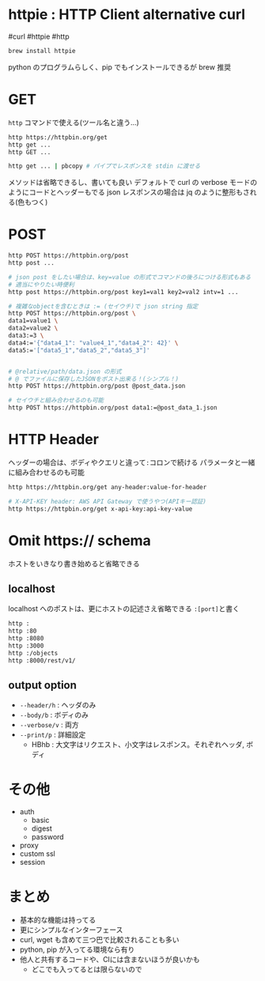 # httpie : HTTP Client alternative curl

#curl #httpie #http

```sh
brew install httpie
```

python のプログラムらしく、pip でもインストールできるが brew 推奨

# GET

`http` コマンドで使える(ツール名と違う...)

```sh
http https://httpbin.org/get
http get ...
http GET ...

http get ... | pbcopy # パイプでレスポンスを stdin に渡せる
```

メソッドは省略できるし、書いても良い
デフォルトで curl の verbose モードのようにコードとヘッダーもでる
json レスポンスの場合は jq のように整形もされる(色もつく)


# POST

```sh
http POST https://httpbin.org/post
http post ... 

# json post をしたい場合は、key=value の形式でコマンドの後ろにつける形式もある
# 適当にやりたい時便利
http post https://httpbin.org/post key1=val1 key2=val2 intv=1 ...

# 複雑なobjectを含むときは := (セイウチ)で json string 指定
http POST https://httpbin.org/post \
data1=value1 \
data2=value2 \
data3:=3 \
data4:='{"data4_1": "value4_1","data4_2": 42}' \
data5:='["data5_1","data5_2","data5_3"]'


# @relative/path/data.json の形式
# @ でファイルに保存したJSONをポスト出来る！(シンプル！)
http POST https://httpbin.org/post @post_data.json

# セイウチと組み合わせるのも可能
http POST https://httpbin.org/post data1:=@post_data_1.json
```


# HTTP Header

ヘッダーの場合は、ボディやクエリと違って`:`コロンで続ける
パラメータと一緒に組み合わせるのも可能


```sh
http https://httpbin.org/get any-header:value-for-header

# X-API-KEY header: AWS API Gateway で使うやつ(APIキー認証)
http https://httpbin.org/get x-api-key:api-key-value
```

# Omit https:// schema

ホストをいきなり書き始めると省略できる


## localhost

localhost へのポストは、更にホストの記述さえ省略できる
`:[port]`と書く

```sh
http :
http :80
http :8080
http :3000
http :/objects
http :8000/rest/v1/

```

## output option

- `--header/h` : ヘッダのみ
- `--body/b` : ボディのみ
- `--verbose/v` : 両方
- `--print/p` : 詳細設定
  - HBhb : 大文字はリクエスト、小文字はレスポンス。それぞれヘッダ, ボディ

# その他
- auth
  - basic
  - digest
  - password
- proxy
- custom ssl
- session


# まとめ

- 基本的な機能は持ってる
- 更にシンプルなインターフェース
- curl, wget も含めて三つ巴で比較されることも多い
- python, pip が入ってる環境なら有り
- 他人と共有するコードや、CIには含まないほうが良いかも
  - どこでも入ってるとは限らないので



